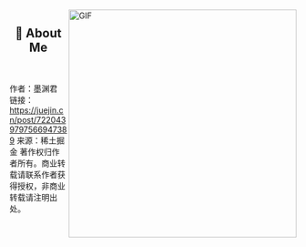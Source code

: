<!-- 背景图 -->
<br />
<br />
<img align="right" alt="GIF" src="./assets/bg.png" width="400"/>

<!-- 关于我 -->
<h2 height="200px" align="center">🎉 About Me</h2>
<br />


作者：墨渊君
链接：https://juejin.cn/post/7220439797566947389
来源：稀土掘金
著作权归作者所有。商业转载请联系作者获得授权，非商业转载请注明出处。

